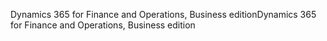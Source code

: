 <span data-ttu-id="57049-101">Dynamics 365 for Finance and Operations, Business edition</span><span class="sxs-lookup"><span data-stu-id="57049-101">Dynamics 365 for Finance and Operations, Business edition</span></span>
